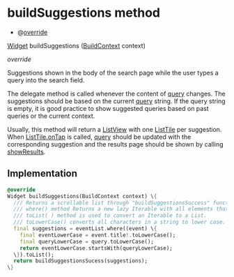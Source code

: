 


# buildSuggestions method







- @[override](https://api.flutter.dev/flutter/dart-core/override-constant.html)

[Widget](https://api.flutter.dev/flutter/widgets/Widget-class.html) buildSuggestions
([BuildContext](https://api.flutter.dev/flutter/widgets/BuildContext-class.html) context)

_<span class="feature">override</span>_



<p>Suggestions shown in the body of the search page while the user types a
query into the search field.</p>
<p>The delegate method is called whenever the content of <a href="https://api.flutter.dev/flutter/material/SearchDelegate/query.html">query</a> changes.
The suggestions should be based on the current <a href="https://api.flutter.dev/flutter/material/SearchDelegate/query.html">query</a> string. If the query
string is empty, it is good practice to show suggested queries based on
past queries or the current context.</p>
<p>Usually, this method will return a <a href="https://api.flutter.dev/flutter/widgets/ListView-class.html">ListView</a> with one <a href="https://api.flutter.dev/flutter/material/ListTile-class.html">ListTile</a> per
suggestion. When <a href="https://api.flutter.dev/flutter/material/ListTile/onTap.html">ListTile.onTap</a> is called, <a href="https://api.flutter.dev/flutter/material/SearchDelegate/query.html">query</a> should be updated
with the corresponding suggestion and the results page should be shown
by calling <a href="https://api.flutter.dev/flutter/material/SearchDelegate/showResults.html">showResults</a>.</p>



## Implementation

```dart
@override
Widget buildSuggestions(BuildContext context) \{
  /// Returns a scrollable list through "buildSuggestionsSuccess" function.
  /// where() method Returns a new lazy Iterable with all elements that satisfy the predicate test.
  /// toList( ) method is used to convert an Iterable to a List.
  /// toLowerCase() converts all characters in a string to lower case.
  final suggestions = eventList.where((event) \{
    final eventLowerCase = event.title!.toLowerCase();
    final queryLowerCase = query.toLowerCase();
    return eventLowerCase.startsWith(queryLowerCase);
  \}).toList();
  return buildSuggestionsSucess(suggestions);
\}
```







